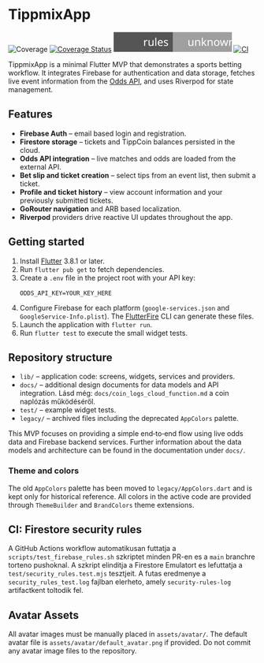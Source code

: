 # TippmixApp
![Coverage](./badges/coverage.svg)
[![Coverage Status](https://codecov.io/gh/Muzsy/tippmixapp/branch/main/graph/badge.svg)](https://codecov.io/gh/Muzsy/tippmixapp)
[![Security Rules Coverage](coverage/security_rules_badge.svg)](coverage/security_rules_badge.svg)
[![CI](https://github.com/Muzsy/tippmixapp/actions/workflows/ci.yaml/badge.svg)](https://github.com/Muzsy/tippmixapp/actions/workflows/ci.yaml)

TippmixApp is a minimal Flutter MVP that demonstrates a sports betting workflow.
It integrates Firebase for authentication and data storage, fetches live event
information from the [Odds API](https://the-odds-api.com/), and uses Riverpod for
state management.

## Features

- **Firebase Auth** – email based login and registration.
- **Firestore storage** – tickets and TippCoin balances persisted in the cloud.
- **Odds API integration** – live matches and odds are loaded from the external
  API.
- **Bet slip and ticket creation** – select tips from an event list, then submit
  a ticket.
- **Profile and ticket history** – view account information and your previously
  submitted tickets.
- **GoRouter navigation** and ARB based localization.
- **Riverpod** providers drive reactive UI updates throughout the app.

## Getting started

1. Install [Flutter](https://docs.flutter.dev/get-started/install) 3.8.1 or
   later.
2. Run `flutter pub get` to fetch dependencies.
3. Create a `.env` file in the project root with your API key:
   ```
   ODDS_API_KEY=YOUR_KEY_HERE
   ```
4. Configure Firebase for each platform (`google-services.json` and
   `GoogleService-Info.plist`). The [FlutterFire](https://firebase.flutter.dev/)
   CLI can generate these files.
5. Launch the application with `flutter run`.
6. Run `flutter test` to execute the small widget tests.

## Repository structure

- `lib/` – application code: screens, widgets, services and providers.
- `docs/` – additional design documents for data models and API integration. Lásd még: `docs/coin_logs_cloud_function.md` a coin naplózás működéséről.
- `test/` – example widget tests.
- `legacy/` – archived files including the deprecated `AppColors` palette.

This MVP focuses on providing a simple end‑to‑end flow using live odds data and
Firebase backend services. Further information about the data models and
architecture can be found in the documentation under `docs/`.

### Theme and colors
The old `AppColors` palette has been moved to `legacy/AppColors.dart` and
is kept only for historical reference. All colors in the active code are
provided through `ThemeBuilder` and `BrandColors` theme extensions.

## CI: Firestore security rules

A GitHub Actions workflow automatikusan futtatja a `scripts/test_firebase_rules.sh` szkriptet minden PR-en es a `main` branchre torteno pushoknal. A szkript elinditja a Firestore Emulatort es lefuttatja a `test/security_rules.test.mjs` tesztjeit. A futas eredmenye a `security_rules_test.log` fajlban elerheto, amely `security-rules-log` artifactkent toltodik fel.

## Avatar Assets

All avatar images must be manually placed in `assets/avatar/`. The default avatar file is `assets/avatar/default_avatar.png` if provided. Do not commit any avatar image files to the repository.
